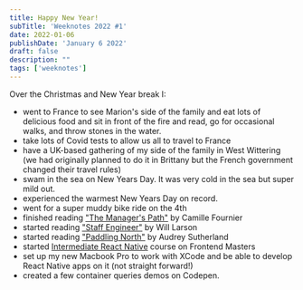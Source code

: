 ```yaml
---
title: Happy New Year!
subTitle: 'Weeknotes 2022 #1'
date: 2022-01-06
publishDate: 'January 6 2022'
draft: false
description: ""
tags: ['weeknotes']
---
```


Over the Christmas and New Year break I:

-   went to France to see Marion's side of the family and eat lots of delicious food and sit in front of the fire and read, go for occasional walks, and throw stones in the water.
-   take lots of Covid tests to allow us all to travel to France
-   have a UK-based gathering of my side of the family in West Wittering (we had originally planned to do it in Brittany but the French government changed their travel rules)
-   swam in the sea on New Years Day. It was very cold in the sea but super mild out.
-   experienced the warmest New Years Day on record.
-   went for a super muddy bike ride on the 4th
-   finished reading ["The Manager's Path"](https://www.amazon.co.uk/Manager%60s-Path-Camille-Fournier/dp/1491973897) by Camille Fournier
-   started reading ["Staff Engineer"](https://www.amazon.co.uk/Staff-Engineer-Leadership-beyond-management/dp/1736417916/) by Will Larson
-   started reading ["Paddling North"](https://www.amazon.co.uk/gp/product/B00GCDYVKO/ref=dbs_a_def_rwt_bibl_vppi_i0) by Audrey Sutherland
-   started [Intermediate React Native](https://frontendmasters.com/courses/intermediate-react-native/) course on Frontend Masters
-   set up my new Macbook Pro to work with XCode and be able to develop React Native apps on it (not straight forward!)
-   created a few container queries demos on Codepen.
